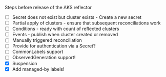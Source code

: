 Steps before release of the AKS reflector

- [ ] Secret does not exist but cluster exists - Create a new secret
- [ ] Partial apply of clusters - ensure that subsequent reconciliations work
- [ ] Conditions - ready with count of reflected clusters
- [ ] Events - publish when cluster created or removed
- [ ] Manually triggered reconciliation
- [ ] Provide for authentication via a Secret?
- [ ] CommonLabels support
- [ ] ObservedGeneration support!
- [X] Suspension
- [X] Add managed-by labels!
